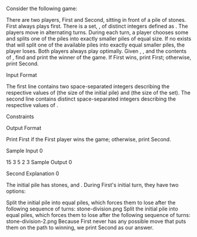 Consider the following game:

There are two players, First and Second, sitting in front of a pile of  stones. First always plays first.
There is a set, , of  distinct integers defined as .
The players move in alternating turns. During each turn, a player chooses some  and splits one of the piles into exactly  smaller piles of equal size. If no  exists that will split one of the available piles into exactly  equal smaller piles, the player loses.
Both players always play optimally.
Given , , and the contents of , find and print the winner of the game. If First wins, print First; otherwise, print Second.

Input Format

The first line contains two space-separated integers describing the respective values of  (the size of the initial pile) and  (the size of the set).
The second line contains  distinct space-separated integers describing the respective values of .

Constraints

Output Format

Print First if the First player wins the game; otherwise, print Second.

Sample Input 0

15 3
5 2 3
Sample Output 0

Second
Explanation 0

The initial pile has  stones, and . During First's initial turn, they have two options:

Split the initial pile into  equal piles, which forces them to lose after the following sequence of turns:
stone-division.png
Split the initial pile into  equal piles, which forces them to lose after the following sequence of turns:
stone-division-2.png
Because First never has any possible move that puts them on the path to winning, we print Second as our answer.
